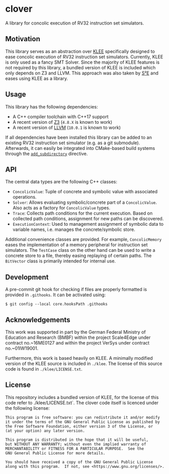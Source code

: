 # clover

A library for concolic execution of RV32 instruction set simulators.

## Motivation

This library serves as an abstraction over [KLEE][klee website]
specifically designed to ease concolic execution of RV32 instruction set
simulators. Currently, KLEE is only used as a fancy SMT Solver. Since
the majority of KLEE features is not required by this library, a bundled
version of KLEE is included which only depends on Z3 and LLVM. This
approach was also taken by [S²E][s2e klee] and eases using KLEE as a
library.

## Usage

This library has the following dependencies:

* A C++ compiler toolchain with C++17 support
* A recent version of [Z3][z3 repo] (`4.8.X` is known to work)
* A recent version of [LLVM][llvm website] (`10.0.1` is known to work)

If all dependencies have been installed this library can be added to an
existing RV32 instruction set simulator (e.g. as a git submodule).
Afterwards, it can easily be integrated into CMake-based build systems
through the [`add_subdirectory`][cmake add_subdirectory] directive.

## API

The central data types are the following C++ classes:

* `ConcolicValue`: Tuple of concrete and symbolic value with associated operations.
* `Solver`: Allows evaluating symbolic/concrete part of a `ConcolicValue`.
   Also acts as a factory for `ConcolicValue` types.
* `Trace`: Collects path conditions for the current execution.  Based on
   collected path conditions, assignment for new paths can be discovered.
* `ExecutionContext`: Used to management assignment of symbolic data to
   variable names, i.e. manages the concrete/symbolic store.

Additional convenience classes are provided. For example,
`ConcolicMemory` eases the implementation of a memory peripheral for
instruction set simulators. The `TestCase` class on the other hand can
be used to write a concrete store to a file, thereby easing replaying of
certain paths. The `BitVector` class is primarily intended for internal
use.

## Development

A pre-commit git hook for checking if files are properly formatted is
provided in `.githooks`. It can be activated using:

	$ git config --local core.hooksPath .githooks

## Acknowledgements

This work was supported in part by the German Federal Ministry of
Education and Research (BMBF) within the project Scale4Edge under
contract no.~16ME0127 and within the project VerSys under contract
no.~01IW19001.

Furthermore, this work is based heavily on KLEE. A minimally modified
version of the KLEE source is included in `./klee`. The license of this
source code is found in `./klee/LICENSE.txt`.

## License

This repository includes a bundled version of KLEE, for the license of
this code refer to ./klee/LICENSE.txt`. The clover code itself is
licenced under the following license:

	This program is free software: you can redistribute it and/or modify
	it under the terms of the GNU General Public License as published by
	the Free Software Foundation, either version 3 of the License, or
	(at your option) any later version.

	This program is distributed in the hope that it will be useful,
	but WITHOUT ANY WARRANTY; without even the implied warranty of
	MERCHANTABILITY or FITNESS FOR A PARTICULAR PURPOSE.  See the
	GNU General Public License for more details.

	You should have received a copy of the GNU General Public License
	along with this program.  If not, see <https://www.gnu.org/licenses/>.

[s2e klee]: https://github.com/S2E/s2e/tree/master/klee
[klee website]: https://klee.github.io/
[z3 repo]: https://github.com/Z3Prover/z3
[llvm website]: https://llvm.org/
[cmake add_subdirectory]: https://cmake.org/cmake/help/latest/command/add_subdirectory.html
